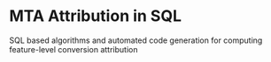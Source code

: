 # MTA Attribution in SQL

SQL based algorithms and automated code generation for computing feature-level conversion attribution
